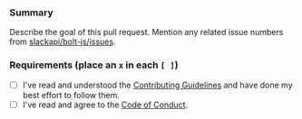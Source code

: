 ### Summary

Describe the goal of this pull request. Mention any related issue numbers from [slackapi/bolt-js/issues](https://github.com/slackapi/bolt-js/issues).

### Requirements (place an `x` in each `[ ]`)

* [ ] I've read and understood the [Contributing Guidelines](https://github.com/slackapi/bolt-js-getting-started-app/blob/main/.github/contributing.md) and have done my best effort to follow them.
* [ ] I've read and agree to the [Code of Conduct](https://slackhq.github.io/code-of-conduct).
